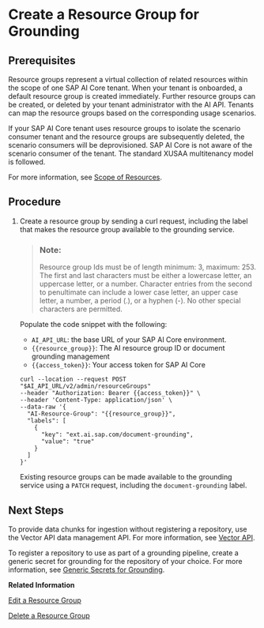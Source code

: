 <!-- copy15403d88f60b4fb8a166047bc5f82086 -->

# Create a Resource Group for Grounding



<a name="copy15403d88f60b4fb8a166047bc5f82086__section_vcf_xqs_dgc"/>

## Prerequisites

Resource groups represent a virtual collection of related resources within the scope of one SAP AI Core tenant. When your tenant is onboarded, a default resource group is created immediately. Further resource groups can be created, or deleted by your tenant administrator with the AI API. Tenants can map the resource groups based on the corresponding usage scenarios.

If your SAP AI Core tenant uses resource groups to isolate the scenario consumer tenant and the resource groups are subsequently deleted, the scenario consumers will be deprovisioned. SAP AI Core is not aware of the scenario consumer of the tenant. The standard XUSAA multitenancy model is followed.

For more information, see [Scope of Resources](scope-of-resources-c9518c0.md).



## Procedure

1.  Create a resource group by sending a curl request, including the label that makes the resource group available to the grounding service.

    > ### Note:  
    > Resource group Ids must be of length minimum: 3, maximum: 253. The first and last characters must be either a lowercase letter, an uppercase letter, or a number. Character entries from the second to penultimate can include a lower case letter, an upper case letter, a number, a period \(.\), or a hyphen \(-\). No other special characters are permitted.

    Populate the code snippet with the following:

    -   `AI_API_URL`: the base URL of your SAP AI Core environment.
    -   `{{resource_group}}`: The AI resource group ID or document grounding management
    -   `{{access_token}}`: Your access token for SAP AI Core

    ```
    curl --location --request POST "$AI_API_URL/v2/admin/resourceGroups" 
    --header "Authorization: Bearer {{access_token}}" \
    --header 'Content-Type: application/json' \
    --data-raw '{
      "AI-Resource-Group": "{{resource_group}}", 
      "labels": [
        {
          "key": "ext.ai.sap.com/document-grounding",
          "value": "true"
        }
      ]
    }'
    ```

    Existing resource groups can be made available to the grounding service using a `PATCH` request, including the `document-grounding` label.




<a name="copy15403d88f60b4fb8a166047bc5f82086__section_mpf_c5y_fgc"/>

## Next Steps

To provide data chunks for ingestion without registering a repository, use the Vector API data management API. For more information, see [Vector API](vector-api-08e3d00.md).

To register a repository to use as part of a grounding pipeline, create a generic secret for grounding for the repository of your choice. For more information, see [Generic Secrets for Grounding](generic-secrets-for-grounding-e1a201c.md).

**Related Information**  


[Edit a Resource Group](edit-a-resource-group-3f88c30.md "")

[Delete a Resource Group](delete-a-resource-group-40d83a2.md "")

